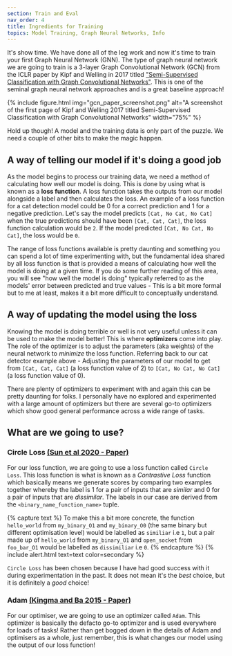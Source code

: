 ```yaml
---
section: Train and Eval
nav_order: 4
title: Ingredients for Training
topics: Model Training, Graph Neural Networks, Info
---
```


It's show time. We have done all of the leg work and now it's time to train your first Graph Neural Network (GNN). The type of graph neural network we are going to train is a 3-layer Graph Convolutional Network (GCN) from the ICLR paper by Kipf and Welling in 2017 titled ["Semi-Supervised Classification with Graph Convolutional Networks"](https://arxiv.org/abs/1609.02907). This is one of the seminal graph neural network approaches and is a great baseline approach!

{% include figure.html img="gcn_paper_screenshot.png" alt="A screenshot of the first page of Kipf and Welling 2017 titled Semi-Supervised Classification with Graph Convolutional Networks" width="75%" %}

Hold up though! A model and the training data is only part of the puzzle. We need a couple of other bits to make the magic happen.

## A way of telling our model if it's doing a good job 

As the model begins to process our training data, we need a method of calculating how well our model is doing. This is done by using what is known as a **loss function**. A loss function takes the outputs from our model alongside a label and then calculates the loss. An example of a loss function for a cat detection model could be 0 for a correct prediction and 1 for a negative prediction. Let's say 
the model predicts `[Cat, No Cat, No Cat]` when the true predictions should have been `[Cat, Cat, Cat]`, the loss function calculation would be `2`. If the model predicted `[Cat, No Cat, No Cat]`, the loss would be `0`.

The range of loss functions available is pretty daunting and something you can spend a lot of time experimenting with, but the fundamental idea shared by all loss function is that is provided a means of calculating how well the model is doing at a given time. If you do some further reading of this area, you will see "how well the model is doing" typically referred to as the models' error between predicted and true values - This is a bit more formal but to me at least, makes it a bit more difficult to conceptually understand.

## A way of updating the model using the loss

Knowing the model is doing terrible or well is not very useful unless it can be used to make the model better! This is where **optimizers** come into play. The role of the optimizer is to adjust the parameters (aka weights) of the neural network to *minimize* the loss function. Referring back to our cat detector example above - Adjusting the parameters of our model to get from `[Cat, Cat, Cat]` (a loss function value of 2) to `[Cat, No Cat, No Cat]` (a loss function value of 0). 

There are plenty of optimizers to experiment with and again this can be pretty daunting for folks. I personally have no explored and experimented with a large amount of optimizers but there are several go-to optimizers which show good general performance across a wide range of tasks. 

## What are we going to use?

### Circle Loss [(Sun et al 2020 - Paper)](https://arxiv.org/pdf/2002.10857)

For our loss function, we are going to use a loss function called `Circle Loss`. This loss function is what is known as a *Contrastive Loss* function which basically means we generate scores by comparing two examples together whereby the label is 1 for a pair of inputs that are *similar* and 0 for a pair of inputs that are *dissimilar*. The labels in our case are derived from the `<binary_name_function_name>` tuple.

{% capture text %}
To make this a bit more concrete, the function `hello_world` from `my_binary_O1` and `my_binary_O0` (the same binary but different optimisation level) would be labelled as `similiar` i.e `1`, but a pair made up of `hello_world` from `my_binary_O1` and `open_socket` from `foo_bar_O1` would be labelled as `dissimiliar` i.e `0`. 
{% endcapture %}
{% include alert.html text=text color=secondary %}

`Circle Loss` has been chosen because I have had good success with it during experimentation in the past. It does not mean it's the *best* choice, but it is definitely a *good* choice!

### Adam [(Kingma and Ba 2015 - Paper)](https://arxiv.org/pdf/1412.6980)

For our optimiser, we are going to use an optimizer called `Adam`. This optimizer is basically the defacto go-to optimizer and is used everywhere for loads of tasks! Rather than get bogged down in the details of Adam and optimisers as a whole, just remember, this is what changes our model using the output of our loss function!

